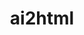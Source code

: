 ---
git: https://github.com/newsdev/ai2html
logohandle: ai2html
sort: ai2html
title: ai2html
website: http://ai2html.org/
---